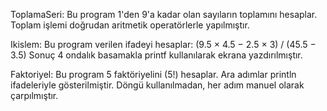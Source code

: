 ToplamaSeri:
Bu program 1'den 9'a kadar olan sayıların toplamını hesaplar.
Toplam işlemi doğrudan aritmetik operatörlerle yapılmıştır.


Ikislem:
Bu program verilen ifadeyi hesaplar:
(9.5 × 4.5 − 2.5 × 3) / (45.5 − 3.5)
Sonuç 4 ondalık basamakla printf kullanılarak ekrana yazdırılmıştır.


Faktoriyel:
Bu program 5 faktöriyelini (5!) hesaplar.
Ara adımlar println ifadeleriyle gösterilmiştir.
Döngü kullanılmadan, her adım manuel olarak çarpılmıştır.
